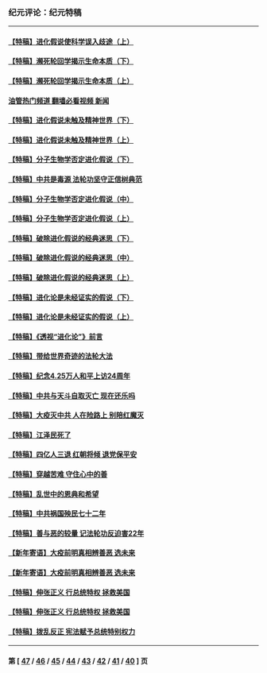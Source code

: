 ### 纪元评论：纪元特稿
---
#### [【特稿】进化假说使科学误入歧途（上）](../../pages/nsc424/n14081007.md?10010330) 
#### [【特稿】濒死轮回学揭示生命本质（下）](../../pages/nsc424/n14069057.md?10010330) 
#### [【特稿】濒死轮回学揭示生命本质（上）](../../pages/nsc424/n14056006.md?10010330) 
#### [油管热门频道 翻墙必看视频 新闻](ok?10010330)
#### [【特稿】进化假说未触及精神世界（下）](../../pages/nsc424/n14048707.md?10010330) 
#### [【特稿】进化假说未触及精神世界（上）](../../pages/nsc424/n14042113.md?10010330) 
#### [【特稿】分子生物学否定进化假说（下）](../../pages/nsc424/n14038267.md?10010330) 
#### [【特稿】中共是毒源 法轮功坚守正信树典范](../../pages/nsc424/n14037281.md?10010330) 
#### [【特稿】分子生物学否定进化假说（中）](../../pages/nsc424/n14035548.md?10010330) 
#### [【特稿】分子生物学否定进化假说（上）](../../pages/nsc424/n14032398.md?10010330) 
#### [【特稿】破除进化假说的经典迷思（下）](../../pages/nsc424/n14029015.md?10010330) 
#### [【特稿】破除进化假说的经典迷思（中）](../../pages/nsc424/n14027341.md?10010330) 
#### [【特稿】破除进化假说的经典迷思（上）](../../pages/nsc424/n14024749.md?10010330) 
#### [【特稿】进化论是未经证实的假说（下）](../../pages/nsc424/n14022170.md?10010330) 
#### [【特稿】进化论是未经证实的假说（上）](../../pages/nsc424/n14020737.md?10010330) 
#### [【特稿】《透视“进化论”》前言](../../pages/nsc424/n14019941.md?10010330) 
#### [【特稿】带给世界奇迹的法轮大法](../../pages/nsc424/n13994132.md?10010330) 
#### [【特稿】纪念4.25万人和平上访24周年](../../pages/nsc424/n13980883.md?10010330) 
#### [【特稿】中共与天斗自取灭亡 现在还乐吗](../../pages/nsc424/n13897482.md?10010330) 
#### [【特稿】大疫灭中共 人在险路上 别陪红魔灭](../../pages/nsc424/n13890697.md?10010330) 
#### [【特稿】江泽民死了](../../pages/nsc424/n13876300.md?10010330) 
#### [【特稿】四亿人三退 红朝将倾 退党保平安](../../pages/nsc424/n13794378.md?10010330) 
#### [【特稿】穿越苦难 守住心中的善](../../pages/nsc424/n13784979.md?10010330) 
#### [【特稿】乱世中的恩典和希望](../../pages/nsc424/n13734687.md?10010330) 
#### [【特稿】中共祸国殃民七十二年](../../pages/nsc424/n13272607.md?10010330) 
#### [【特稿】善与恶的较量 记法轮功反迫害22年](../../pages/nsc424/n13086597.md?10010330) 
#### [【新年寄语】大疫前明真相辨善恶 选未来](../../pages/nsc424/n12660855.md?10010330) 
#### [【新年寄语】大疫前明真相辨善恶 选未来](../../pages/nsc424/n12660855.md?10010330) 
#### [【特稿】伸张正义 行总统特权 拯救美国](../../pages/nsc424/n12616806.md?10010330) 
#### [【特稿】伸张正义 行总统特权 拯救美国](../../pages/nsc424/n12616806.md?10010330) 
#### [【特稿】拨乱反正 宪法赋予总统特别权力](../../pages/nsc424/n12598306.md?10010330) 

---
#### 第 [ [47](./47.md?10010330) / [46](./46.md?10010330) / [45](./45.md?10010330) / [44](./44.md?10010330) / [43](./43.md?10010330) / [42](./42.md?10010330) / [41](./41.md?10010330) / [40](./40.md?10010330) ] 页
